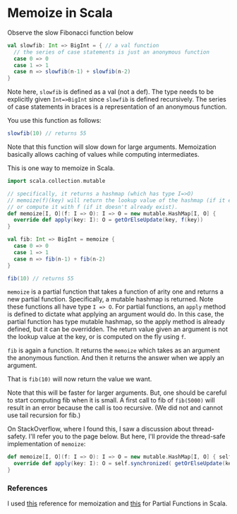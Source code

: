 # Memoize in Scala

Observe the slow Fibonacci function below

```scala
val slowfib: Int => BigInt = { // a val function
  // the series of case statements is just an anonymous function
  case 0 => 0
  case 1 => 1
  case n => slowfib(n-1) + slowfib(n-2)
}
```

Note here, `slowfib` is defined as a val (not a def). The type
needs to be explicitly given `Int=>BigInt` since `slowfib`
is defined recursively. The series of case statements in
braces is a representation of an anonymous function. 

You use this function as follows:

```scala
slowfib(10) // returns 55
```

Note that this function will slow down for large arguments.
Memoization basically allows caching of values while computing
intermediates.

This is one way to memoize in Scala.

```scala
import scala.collection.mutable

// specifically, it returns a hashmap (which has type I=>O)
// memoize(f)(key) will return the lookup value of the hashmap (if it exists) 
// or compute it with f (if it doesn't already exist).
def memoize[I, O](f: I => O): I => O = new mutable.HashMap[I, O] {
  override def apply(key: I): O = getOrElseUpdate(key, f(key))
}

val fib: Int => BigInt = memoize {
  case 0 => 0
  case 1 => 1
  case n => fib(n-1) + fib(n-2)
}

fib(10) // returns 55

```

`memoize` is a partial function that takes a function of arity one and returns
a new partial function. Specifically, a mutable hashmap is returned.
Note these functions all have type `I => O`. For partial functions,
an `apply` method is defined to dictate what applying an argument would do.
In this case, the partial function has type mutable hashmap, so the 
apply method is already defined, but it can be overridden. The return value
given an argument is not the lookup value at the key, or is computed on the
fly using `f`.

`fib` is again a function. It returns the `memoize` which takes as an argument
the anonymous function. And then it returns the answer when we apply an argument.

That is `fib(10)` will now return the value we want.

Note that this will be faster for larger arguments. But, one should be careful
to start computing fib when it is small. A first call to fib of
`fib(5000)` will result in an error because the call is too recursive. 
(We did not and cannot use tail recursion for fib.) 

On StackOverflow, where I found this, I saw a discussion about thread-safety.
I'll refer you to the page below. But here, I'll provide the thread-safe
implementation of `memoize`:

```scala
def memoize[I, O](f: I => O): I => O = new mutable.HashMap[I, O] { self =>
  override def apply(key: I): O = self.synchronized( getOrElseUpdate(key, f(key)) )
}

```


### References

I used [this][1] reference for memoization and [this][2] for Partial Functions in
Scala.

[1]: http://stackoverflow.com/questions/16257378/is-there-a-generic-way-to-memoize-in-scala
[2]: http://blog.bruchez.name/2011/10/scala-partial-functions-without-phd.html
